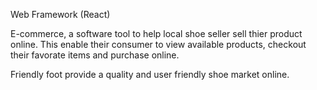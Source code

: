 Web Framework (React) 

E-commerce, a software tool to help local shoe seller sell thier product online. This enable their consumer to view available products, checkout their favorate items and purchase online. 

Friendly foot provide a quality and user friendly shoe market online.
